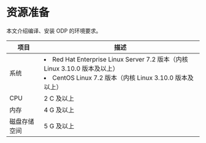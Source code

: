 # 资源准备

本文介绍编译、安装 ODP 的环境要求。

|   项目   |                                                                                                                描述                                                                                                                |
|--------|----------------------------------------------------------------------------------------------------------------------------------------------------------------------------------------------------------------------------------|
| 系统     |<ur> <li> Red Hat Enterprise Linux Server 7.2 版本（内核 Linux 3.10.0 版本及以上）</li>  <li>CentOS Linux 7.2 版本（内核 Linux 3.10.0 版本及以上）</li> </ur>    |
| CPU    | 2 C 及以上                                                                                                                                                                                                                          |
| 内存     | 4 G 及以上                                                                                                                                                                                                                          |
| 磁盘存储空间 | 5 G 及以上                                                                                                                                                                                                                          |
